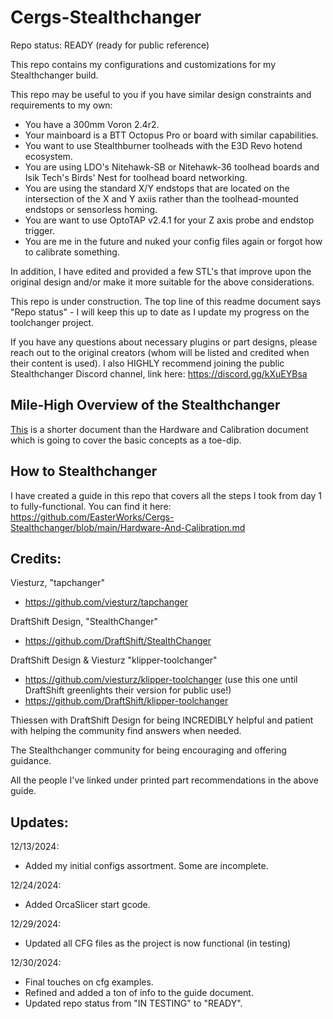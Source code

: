 # Cergs-Stealthchanger

Repo status: READY (ready for public reference)  

This repo contains my configurations and customizations for my Stealthchanger build.  

This repo may be useful to you if you have similar design constraints and requirements to my own:

- You have a 300mm Voron 2.4r2.
- Your mainboard is a BTT Octopus Pro or board with similar capabilities.
- You want to use Stealthburner toolheads with the E3D Revo hotend ecosystem.
- You are using LDO's Nitehawk-SB or Nitehawk-36 toolhead boards and Isik Tech's Birds' Nest for toolhead board networking.
- You are using the standard X/Y endstops that are located on the intersection of the X and Y axiis rather than the toolhead-mounted endstops or sensorless homing.
- You are want to use OptoTAP v2.4.1 for your Z axis probe and endstop trigger.
- You are me in the future and nuked your config files again or forgot how to calibrate something.


In addition, I have edited and provided a few STL's that improve upon the original design and/or make it more suitable for the above considerations.  

This repo is under construction. The top line of this readme document says "Repo status" - I will keep this up to date as I update my progress on the toolchanger project.

If you have any questions about necessary plugins or part designs, please reach out to the original creators (whom will be listed and credited when their content is used). I also HIGHLY recommend joining the public Stealthchanger Discord channel, link here: https://discord.gg/kXuEYBsa


## Mile-High Overview of the Stealthchanger

[This](https://github.com/EasterWorks/Cergs-Stealthchanger/blob/main/mile-high-overview-of-the-stealthchanger.md) is a shorter document than the Hardware and Calibration document which is going to cover the basic concepts as a toe-dip. 


## How to Stealthchanger

I have created a guide in this repo that covers all the steps I took from day 1 to fully-functional. You can find it here: https://github.com/EasterWorks/Cergs-Stealthchanger/blob/main/Hardware-And-Calibration.md


## Credits:  
Viesturz, "tapchanger"  
- https://github.com/viesturz/tapchanger  

DraftShift Design, "StealthChanger"  
- https://github.com/DraftShift/StealthChanger  

DraftShift Design & Viesturz "klipper-toolchanger"  
- https://github.com/viesturz/klipper-toolchanger (use this one until DraftShift greenlights their version for public use!)
- https://github.com/DraftShift/klipper-toolchanger  

Thiessen with DraftShift Design for being INCREDIBLY helpful and patient with helping the community find answers when needed.

The Stealthchanger community for being encouraging and offering guidance.

All the people I've linked under printed part recommendations in the above guide.


## Updates:

12/13/2024:  
- Added my initial configs assortment. Some are incomplete.  

12/24/2024:
- Added OrcaSlicer start gcode.

12/29/2024:
- Updated all CFG files as the project is now functional (in testing)

12/30/2024:
- Final touches on cfg examples.
- Refined and added a ton of info to the guide document.
- Updated repo status from "IN TESTING" to "READY".


